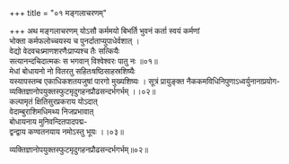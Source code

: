 +++
title = "०१ मङ्गलाचरणम्"

+++
अथ मङ्गलाचरणम्
योऽसौ कर्ममयो बिभर्ति भुवनं कर्ता स्वयं कर्मणां  
भोक्ता कर्मफलोच्चयस्य च पुनर्दाताप्युपाधेर्वशात्  ।  
वेद्यो वेदवचःप्र्माणशरणैःप्राप्यश्च तैः सत्कियैः  
सत्यानन्दचिदात्मकः स भगवान् विश्वेश्वरः पातु नः  ॥०१॥    
मेधां बोधायनो नो वितरतु सहितःषष्ठिसाहस्रशिष्यैः  
यस्यापस्तम्ब एकाधिकशतयजुषां पारगो  मुख्यशिष्यः  ।
सूत्रं प्रायुङ्क्त नैककमविधिनिपुणाऽध्वर्युनानाप्रयोग-  
व्यक्तिज्ञानोपयुक्तस्फुटमृदुगहनप्रौढसन्दर्भगर्भम्  ।।०२॥  
कल्पामृतं क्षितिसुरप्रकराय योऽदात्  
वेदाम्बुराशिमधिमथ्य निजप्रभावात्  
बोधायनाय मुनिवन्दितपादपद्म-  
द्वन्द्वाय कण्वतनयाय नमोऽस्तु भूयः  ।।०३॥  






व्यक्तिज्ञानोपयुक्तस्फुटमृदुगहनप्रौढसन्दर्भगर्भम्॥०२॥
